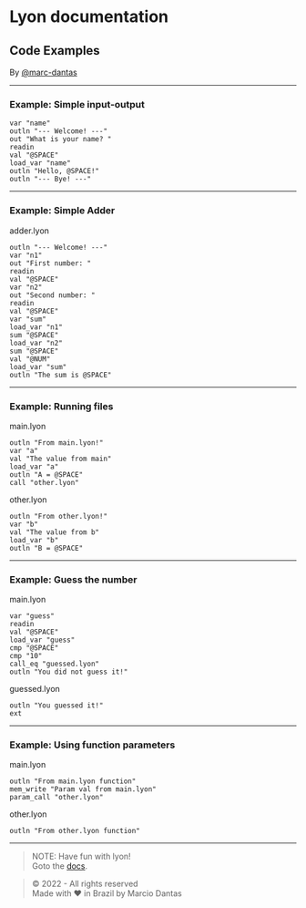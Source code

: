 # Lyon documentation
## Code Examples
By [@marc-dantas](https://github.com/marc-dantas)

<hr>

<h3 id="out">Example: Simple input-output</h3> 

```
var "name"
outln "--- Welcome! ---"
out "What is your name? "
readin
val "@SPACE"
load_var "name"
outln "Hello, @SPACE!"
outln "--- Bye! ---"
```
</code></pre>

<hr>

### Example: Simple Adder

adder.lyon
```
outln "--- Welcome! ---"
var "n1"
out "First number: "
readin 
val "@SPACE"
var "n2"
out "Second number: "
readin
val "@SPACE"
var "sum"
load_var "n1"
sum "@SPACE"
load_var "n2"
sum "@SPACE"
val "@NUM"
load_var "sum"
outln "The sum is @SPACE"
```

<hr>

### Example: Running files

main.lyon
```
outln "From main.lyon!"
var "a"
val "The value from main"
load_var "a"
outln "A = @SPACE"
call "other.lyon"
```

other.lyon
```
outln "From other.lyon!"
var "b"
val "The value from b"
load_var "b"
outln "B = @SPACE"
```

<hr>

### Example: Guess the number

main.lyon
```
var "guess"
readin
val "@SPACE"
load_var "guess"
cmp "@SPACE"
cmp "10"
call_eq "guessed.lyon"
outln "You did not guess it!"
```

guessed.lyon
```
outln "You guessed it!"
ext
```

<hr>

### Example: Using function parameters

main.lyon
```
outln "From main.lyon function"
mem_write "Param val from main.lyon"
param_call "other.lyon"
```

other.lyon
```
outln "From other.lyon function"
```

<hr>

> NOTE: Have fun with lyon!<br>
> Goto the [docs](./index.md).

> © 2022 - All rights reserved<br>
> Made with ❤️ in Brazil by Marcio Dantas